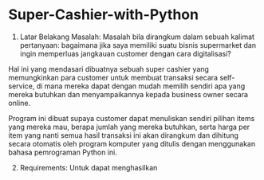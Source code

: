 # Super-Cashier-with-Python

1. Latar Belakang Masalah:
Masalah bila dirangkum dalam sebuah kalimat pertanyaan:
bagaimana jika saya memiliki suatu bisnis supermarket dan ingin memperluas jangkauan customer dengan cara digitalisasi?

Hal ini yang mendasari dibuatnya sebuah super cashier yang memungkinkan para customer untuk membuat transaksi secara self-service, di mana mereka dapat
dengan mudah memilih sendiri apa yang mereka butuhkan dan menyampaikannya kepada business owner secara online.

Program ini dibuat supaya customer dapat menuliskan sendiri pilihan items yang mereka mau, berapa jumlah yang mereka butuhkan, serta harga per item
yang nanti semua hasil transaksi ini akan dirangkum dan dihitung secara otomatis oleh program komputer yang ditulis dengan menggunakan bahasa
pemrograman Python ini.

2. Requirements:
Untuk dapat menghasilkan 
